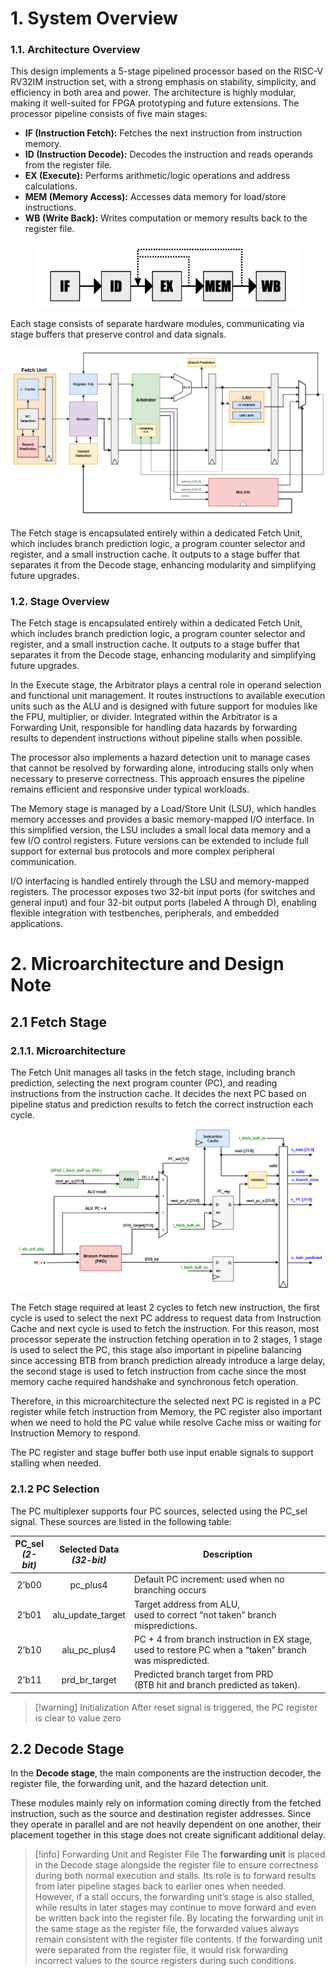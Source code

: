 
# 1. System Overview

### 1.1. Architecture Overview
This design implements a 5-stage pipelined processor based on the RISC-V RV32IM instruction set, with a strong emphasis on stability, simplicity, and efficiency in both area and power. The architecture is highly modular, making it well-suited for FPGA prototyping and future extensions. The processor pipeline consists of five main stages:

- **IF (Instruction Fetch):** Fetches the next instruction from instruction memory.
- **ID (Instruction Decode):** Decodes the instruction and reads operands from the register file.
- **EX (Execute):** Performs arithmetic/logic operations and address calculations.
- **MEM (Memory Access):** Accesses data memory for load/store instructions.
-  **WB (Write Back):** Writes computation or memory results back to the register file.

<p align="center">
  <img src="./asset/pipeline.png" alt="pipeline">
</p>
Each stage consists of separate hardware modules, communicating via stage buffers that preserve control and data signals.

<p align="center">
  <img src="./asset/architecture.png" alt="pipeline">
</p>

The Fetch stage is encapsulated entirely within a dedicated Fetch Unit, which includes branch prediction logic, a program counter selector and register, and a small instruction cache. It outputs to a stage buffer that separates it from the Decode stage, enhancing modularity and simplifying future upgrades. 

### 1.2. Stage Overview

The Fetch stage is encapsulated entirely within a dedicated Fetch Unit, which includes branch prediction logic, a program counter selector and register, and a small instruction cache. It outputs to a stage buffer that separates it from the Decode stage, enhancing modularity and simplifying future upgrades. 

In the Execute stage, the Arbitrator plays a central role in operand selection and functional unit management. It routes instructions to available execution units such as the ALU and is designed with future support for modules like the FPU, multiplier, or divider. Integrated within the Arbitrator is a Forwarding Unit, responsible for handling data hazards by forwarding results to dependent instructions without pipeline stalls when possible. 

The processor also implements a hazard detection unit to manage cases that cannot be resolved by forwarding alone, introducing stalls only when necessary to preserve correctness. This approach ensures the pipeline remains efficient and responsive under typical workloads. 

The Memory stage is managed by a Load/Store Unit (LSU), which handles memory accesses and provides a basic memory-mapped I/O interface. In this simplified version, the LSU includes a small local data memory and a few I/O control registers. Future versions can be extended to include full support for external bus protocols and more complex peripheral communication.


I/O interfacing is handled entirely through the LSU and memory-mapped registers. The processor exposes two 32-bit input ports (for switches and general input) and four 32-bit output ports (labeled A through D), enabling flexible integration with testbenches, peripherals, and embedded applications.


# 2. Microarchitecture and Design Note

## 2.1 Fetch Stage
### 2.1.1. Microarchitecture
The Fetch Unit manages all tasks in the fetch stage, including branch prediction, selecting the next program counter (PC), and reading instructions from the instruction cache. It decides the next PC based on pipeline status and prediction results to fetch the correct instruction each cycle.


<p align="center">
  <img src="./asset/fetch_unit/fetch_unit.png" alt="pipeline">
</p>

The Fetch stage required at least 2 cycles to fetch new instruction, the first cycle is used to select the next PC address to request data from Instruction Cache and next cycle is used to fetch the instruction. For this reason, most processor seperate the instruction fetching operation in to 2 stages, 1 stage is used to select the PC, this stage also important in pipeline balancing since accessing BTB from branch prediction already introduce a large delay, the second stage is used to fetch instruction from cache since the most memory cache required handshake and synchronous fetch operation.

Therefore, in this microarchitecture the selected next PC is registed in a PC register while fetch instruction from Memory, the PC register also important when we need to hold the PC value while resolve Cache miss or waiting for Instruction Memory to respond.

The PC register and stage buffer both use input enable signals to support stalling when needed. 

### 2.1.2 PC Selection

The PC multiplexer supports four PC sources, selected using the PC_sel signal. These sources are listed in the following table:

| **PC_sel** <br> *(2-bit)* | **Selected Data** <br> *(32-bit)* | <div align="center">**Description**</div>                                                                  |
| :-----------------------: | :-------------------------------: | ---------------------------------------------------------------------------------------------------------- |
|           2’b00           |             pc_plus4              | Default PC increment: used when no branching occurs                                                        |
|           2’b01           |         alu_update_target         | Target address from ALU, <br>used to correct “not taken” branch mispredictions.                            |
|           2’b10           |           alu_pc_plus4            | PC + 4 from branch instruction in EX stage, <br>used to restore PC when a “taken” branch was mispredicted. |
|           2’b11           |           prd_br_target           | Predicted branch target from PRD <br>(BTB hit and branch predicted as taken).                              |






> [!warning] Initialization
> After reset signal is triggered, the PC register is clear to value zero








## 2.2 Decode Stage

In the **Decode stage**, the main components are the instruction decoder, the register file, the forwarding unit, and the hazard detection unit. 

These modules mainly rely on information coming directly from the fetched instruction, such as the source and destination register addresses. Since they operate in parallel and are not heavily dependent on one another, their placement together in this stage does not create significant additional delay.


>[!info] Forwarding Unit and Register File
The **forwarding unit** is placed in the Decode stage alongside the register file to ensure correctness during both normal execution and stalls. Its role is to forward results from later pipeline stages back to earlier ones when needed. However, if a stall occurs, the forwarding unit’s stage is also stalled, while results in later stages may continue to move forward and even be written back into the register file. By locating the forwarding unit in the same stage as the register file, the forwarded values always remain consistent with the register file contents. If the forwarding unit were separated from the register file, it would risk forwarding incorrect values to the source registers during such conditions.



















































